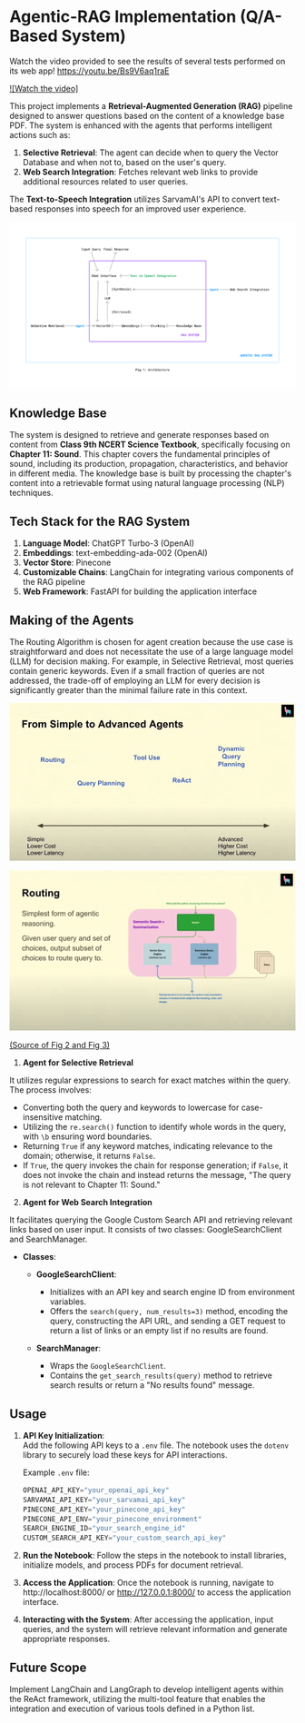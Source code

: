 # **Agentic-RAG Implementation (Q/A-Based System)** 

Watch the video provided to see the results of several tests performed on its web app! https://youtu.be/Bs9V6aq1raE

[![Watch the video]](https://youtu.be/Bs9V6aq1raE)

This project implements a **Retrieval-Augmented Generation (RAG)** pipeline designed to answer questions based on the content of a knowledge base PDF. The system is enhanced with the agents that performs intelligent actions such as:

1. **Selective Retrieval**: The agent can decide when to query the Vector Database and when not to, based on the user's query.
2. **Web Search Integration**: Fetches relevant web links to provide additional resources related to user queries.

The **Text-to-Speech Integration** utilizes SarvamAI's API to convert text-based responses into speech for an improved user experience.

![Image 1](fig_1_architecture_agentic_rag.jpg)

## **Knowledge Base**

The system is designed to retrieve and generate responses based on content from **Class 9th NCERT Science Textbook**, specifically focusing on **Chapter 11: Sound**. This chapter covers the fundamental principles of sound, including its production, propagation, characteristics, and behavior in different media. The knowledge base is built by processing the chapter's content into a retrievable format using natural language processing (NLP) techniques.

## **Tech Stack for the RAG System**

1. **Language Model**: ChatGPT Turbo-3 (OpenAI)
2. **Embeddings**: text-embedding-ada-002 (OpenAI)
3. **Vector Store**: Pinecone
4. **Customizable Chains**: LangChain for integrating various components of the RAG pipeline
5. **Web Framework**: FastAPI for building the application interface

## **Making of the Agents**

The Routing Algorithm is chosen for agent creation because the use case is straightforward and does not necessitate the use of a large language model (LLM) for decision making. For example, in Selective Retrieval, most queries contain generic keywords. Even if a small fraction of queries are not addressed, the trade-off of employing an LLM for every decision is significantly greater than the minimal failure rate in this context.

![Image 2](fig_2_understanding_agents.png) 

![Image 3](fig_3_algorithm_used_for_making_agent.png)

[(Source of Fig 2 and Fig 3)](https://youtu.be/aQ4yQXeB1Ss?si=972eIHd_H6rKX06u)

1. **Agent for Selective Retrieval**

It utilizes regular expressions to search for exact matches within the query. The process involves:

- Converting both the query and keywords to lowercase for case-insensitive matching.
- Utilizing the `re.search()` function to identify whole words in the query, with `\b` ensuring word boundaries.
- Returning `True` if any keyword matches, indicating relevance to the domain; otherwise, it returns `False`.
- If `True`, the query invokes the chain for response generation; if `False`, it does not invoke the chain and instead returns the message, "The query is not relevant to Chapter 11: Sound."

2. **Agent for Web Search Integration**

It facilitates querying the Google Custom Search API and retrieving relevant links based on user input. It  consists of two classes: GoogleSearchClient and SearchManager.

- **Classes**:
  - **GoogleSearchClient**:
    - Initializes with an API key and search engine ID from environment variables.
    - Offers the `search(query, num_results=3)` method, encoding the query, constructing the API URL, and sending a GET request to return a list of links or an empty list if no results are found.
  
  - **SearchManager**:
    - Wraps the `GoogleSearchClient`.
    - Contains the `get_search_results(query)` method to retrieve search results or return a "No results found" message.

## **Usage**

1. **API Key Initialization**:  
   Add the following API keys to a `.env` file. The notebook uses the `dotenv` library to securely load these keys for API interactions.

   Example `.env` file:
   ```python
   OPENAI_API_KEY="your_openai_api_key"
   SARVAMAI_API_KEY="your_sarvamai_api_key"
   PINECONE_API_KEY="your_pinecone_api_key"
   PINECONE_API_ENV="your_pinecone_environment"
   SEARCH_ENGINE_ID="your_search_engine_id"
   CUSTOM_SEARCH_API_KEY="your_custom_search_api_key"

2. **Run the Notebook**: 
   Follow the steps in the notebook to install libraries, initialize models, and process PDFs for document retrieval.

3. **Access the Application**:
   Once the notebook is running, navigate to http://localhost:8000/ or http://127.0.0.1:8000/ to access the application interface.

4. **Interacting with the System**:
    After accessing the application, input queries, and the system will retrieve relevant information and generate appropriate responses.

## **Future Scope**

Implement LangChain and LangGraph to develop intelligent agents within the ReAct framework, utilizing the multi-tool feature that enables the integration and execution of various tools defined in a Python list.